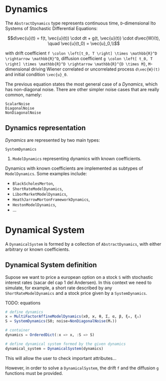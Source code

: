 # Dynamics

The `AbstractDynamics` type represents continuous time, ``D``-dimensional Ito Systems of Stochastic Differential Equations:

```math
d\vec{u}(t) = f(t, \vec{u}(t)) \cdot dt + g(t, \vec{u}(t)) \cdot d\vec{W}(t), \quad \vec{u}(t_0) = \vec{u}_0,\\
```

with drift coefficient ``f \colon \left[t_0, T \right] \times \mathbb{R}^D \rightarrow \mathbb{R}^D``, diffusion coefficient ``g \colon \left[ t_0, T \right] \times \mathbb{R}^D \rightarrow \mathbb{R}^{D \times M}``, ``M``-dimensional driving Wiener correlated or uncorrelated process ``d\vec{W}(t)`` and initial condition ``\vec{u}_0``.

The previous equation states the most general case of a *Dynamics*, which has non-diagonal noise. There are other simpler noise cases that are really common, namely:

```@docs
ScalarNoise
DiagonalNoise
NonDiagonalNoise
```

## Dynamics representation

*Dynamics* are represented by two main types:

```@docs
SystemDynamics
```

1. `ModelDynamics` representing dynamics with known coefficients.

Dynamics with known coefficients are implemented as subtypes of `ModelDynamics`. Some examples include:

- `BlackScholesMerton`,
- `ShortRateModelDynamics`,
- `LiborMarketModelDynamics`,
- `HeathJarrowMortonFrameworkDynamics`,
- `HestonModelDynamics`,
- ...

# Dynamical System

A `DynamicalSystem` is formed by a collection of `AbstractDynamics`, with either arbitrary or known coefficients.

## Dynamical System definition

Supose we want to price a european option on a stock `S` with stochastic interest rates (sacar del cap 1 del Andersen). In this context we need to simulate, for example, a short rate described by any `ShortRateModelDynamics` and a stock price given by a `SystemDynamics`.

TODO: equations

```julia
# define dynamics
x = MultiFactorAffineModelDynamics(x0, ϰ, θ, Σ, α, β, ξ₀, ξ₁)
S = SystemDynamics(S0; noise=NonDiagonalNoise(Mₛ))

# container
dynamics = OrderedDict(:x => x, :S => S)

# define dynamical system formed by the given dynamics
dynamical_system = DynamicalSystem(dynamics)
```

This will allow the user to check important attributes...

However, in order to solve a `DynamicalSystem`, the drift `f` and the diffusion `g` functions must be provided.